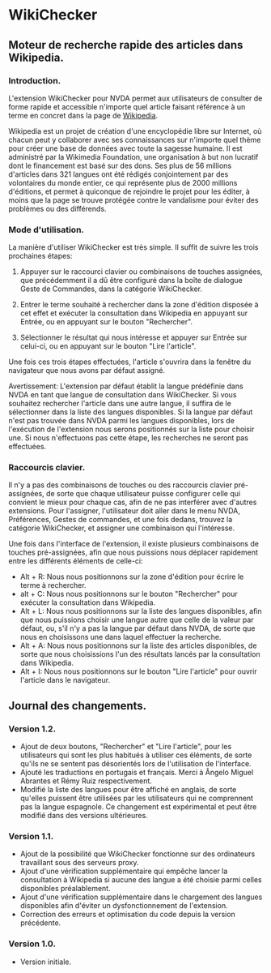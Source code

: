 # WikiChecker

## Moteur de recherche rapide des articles dans Wikipedia.

### Introduction.

L'extension WikiChecker pour NVDA permet aux utilisateurs de consulter de forme rapide  et accessible n'importe quel article faisant référence à un terme en concret dans la page de [Wikipedia](https://wikipedia.org/).

Wikipedia   est un projet  de création d'une encyclopédie libre sur Internet, où chacun peut y collaborer  avec ses connaissances sur n'importe quel thème pour créer une base de données avec toute la sagesse humaine. Il est administré par la Wikimedia Foundation, une organisation à but non lucratif dont le financement est basé sur des dons. Ses  plus de 56 millions d'articles dans 321 langues ont été rédigés conjointement par des volontaires du monde entier, ce qui représente plus de 2000 millions d'éditions,  et permet à quiconque de rejoindre le projet pour les éditer, à moins que la page se trouve protégée contre le vandalisme pour éviter des problèmes ou des différends.


### Mode d'utilisation.

La manière d'utiliser WikiChecker est très simple. Il suffit de suivre les trois prochaines étapes:

1. Appuyer sur le raccourci clavier ou combinaisons de touches  assignées, que précédemment il a dû être configuré dans la boîte de dialogue Geste de Commandes, dans la catégorie WikiChecker.

2. Entrer le terme souhaité à rechercher dans la zone d'édition disposée à cet effet et exécuter la consultation dans Wikipedia en appuyant sur Entrée, ou en appuyant sur le bouton "Rechercher".

3. Sélectionner le résultat qui nous intéresse et appuyer sur Entrée sur celui-ci, ou en appuyant sur le bouton "Lire l'article".

Une fois ces trois étapes effectuées, l'article s'ouvrira dans la fenêtre du navigateur que nous avons par défaut assigné.

Avertissement: L'extension par défaut établit la langue prédéfinie dans NVDA en tant que langue de  consultation dans WikiChecker. Si vous souhaitez rechercher l'article dans une autre langue, il suffira de le sélectionner dans la liste des langues disponibles. Si la langue par défaut n'est pas trouvée dans NVDA parmi les langues disponibles, lors de l'exécution de l'extension nous serons positionnés sur la  liste pour choisir une. Si nous n'effectuons pas cette étape, les recherches ne seront pas effectuées.


### Raccourcis clavier.

Il n'y a pas des combinaisons de touches ou des raccourcis clavier pré-assignées, de sorte que chaque utilisateur puisse configurer celle qui convient le mieux pour chaque cas, afin de ne pas interférer avec d'autres extensions. Pour l'assigner, l'utilisateur doit aller dans le menu NVDA,  Préférences, Gestes de commandes, et une fois dedans, trouvez la catégorie WikiChecker, et assigner une combinaison qui l'intéresse.

Une fois dans l'interface de l'extension, il existe plusieurs combinaisons de touches pré-assignées, afin que nous puissions nous déplacer rapidement entre les différents éléments de celle-ci:

* Alt + R: Nous nous positionnons sur la zone d'édition pour écrire le terme à rechercher.
* alt + C: Nous nous positionnons sur le bouton "Rechercher" pour exécuter la consultation dans Wikipedia.
* Alt + L: Nous nous positionnons sur la  liste des langues disponibles, afin que nous puissions choisir une langue autre que celle de la valeur par défaut, ou, s'il n'y a pas la langue par défaut dans NVDA, de sorte que nous en choisissons une dans laquel effectuer la recherche.
* Alt + A: Nous nous positionnons sur la liste des articles disponibles, de sorte que nous choisissions l'un des résultats lancés par la consultation dans Wikipedia.
* Alt + I: Nous nous positionnons sur le bouton "Lire l'article" pour ouvrir l'article dans le navigateur.


## Journal des changements.

### Version 1.2.

* Ajout de deux boutons, "Rechercher" et "Lire l'article", pour les utilisateurs qui sont les plus habitués à utiliser ces éléments, de sorte qu'ils  ne se sentent pas désorientés lors de l'utilisation de l'interface.
* Ajouté les traductions en portugais et français. Merci à Ângelo Miguel Abrantes et Rémy Ruiz respectivement.
* Modifié la liste des langues pour être affiché en anglais, de sorte qu'elles puissent être utilisées par les utilisateurs qui ne comprennent pas la langue espagnole. Ce changement est expérimental et peut être modifié dans des versions ultérieures.


### Version 1.1.

* Ajout de la possibilité que WikiChecker fonctionne sur des ordinateurs travaillant sous des serveurs proxy.
* Ajout d'une vérification supplémentaire qui empêche lancer la consultation à Wikipedia si aucune des langue a été choisie parmi celles disponibles préalablement.
* Ajout d'une vérification supplémentaire dans le chargement des langues disponibles afin d'éviter un dysfonctionnement  de l'extension.
* Correction des erreurs et optimisation du code depuis la version précédente.


### Version 1.0.

* Version initiale.
